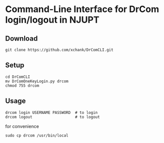 # Command-Line Interface for DrCom login/logout in NJUPT

## Download
```
git clone https://github.com/xchank/DrComCLI.git
```

## Setup
```
cd DrComCLI
mv DrComOneKeyLogin.py drcom
chmod 755 drcom
```

## Usage
```
drcom login USERNAME PASSWORD  # to login
drcom logout                   # to logout
```
for convenience
```
sudo cp drcom /usr/bin/local
```
